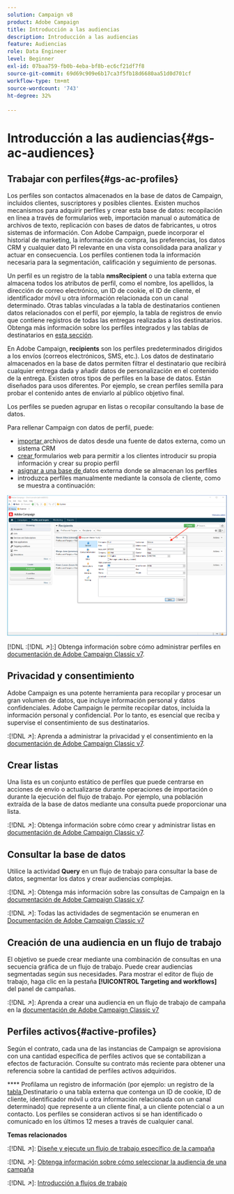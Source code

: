 ```yaml
---
solution: Campaign v8
product: Adobe Campaign
title: Introducción a las audiencias
description: Introducción a las audiencias
feature: Audiencias
role: Data Engineer
level: Beginner
exl-id: 07baa759-fb0b-4eba-bf8b-ec6cf21df7f8
source-git-commit: 69d69c909e6b17ca3f5fb18d6680aa51d0d701cf
workflow-type: tm+mt
source-wordcount: '743'
ht-degree: 32%

---
```


# Introducción a las audiencias{#gs-ac-audiences}

## Trabajar con perfiles{#gs-ac-profiles}

Los perfiles son contactos almacenados en la base de datos de Campaign, incluidos clientes, suscriptores y posibles clientes. Existen muchos mecanismos para adquirir perfiles y crear esta base de datos: recopilación en línea a través de formularios web, importación manual o automática de archivos de texto, replicación con bases de datos de fabricantes, u otros sistemas de información. Con Adobe Campaign, puede incorporar el historial de marketing, la información de compra, las preferencias, los datos CRM y cualquier dato PI relevante en una vista consolidada para analizar y actuar en consecuencia. Los perfiles contienen toda la información necesaria para la segmentación, calificación y seguimiento de personas.

Un perfil es un registro de la tabla **nmsRecipient** o una tabla externa que almacena todos los atributos de perfil, como el nombre, los apellidos, la dirección de correo electrónico, un ID de cookie, el ID de cliente, el identificador móvil u otra información relacionada con un canal determinado. Otras tablas vinculadas a la tabla de destinatarios contienen datos relacionados con el perfil, por ejemplo, la tabla de registros de envío que contiene registros de todas las entregas realizadas a los destinatarios. Obtenga más información sobre los perfiles integrados y las tablas de destinatarios en [esta sección](../dev/datamodel.md#ootb-profiles).

En Adobe Campaign, **recipients** son los perfiles predeterminados dirigidos a los envíos (correos electrónicos, SMS, etc.). Los datos de destinatario almacenados en la base de datos permiten filtrar el destinatario que recibirá cualquier entrega dada y añadir datos de personalización en el contenido de la entrega. Existen otros tipos de perfiles en la base de datos. Están diseñados para usos diferentes. Por ejemplo, se crean perfiles semilla para probar el contenido antes de enviarlo al público objetivo final.

Los perfiles se pueden agrupar en listas o recopilar consultando la base de datos.


Para rellenar Campaign con datos de perfil, puede:

* [importar ](import.md) archivos de datos desde una fuente de datos externa, como un sistema CRM
* [crear ](../dev/webapps.md) formularios web para permitir a los clientes introducir su propia información y crear su propio perfil
* [asignar a una base de ](../connect/fda.md) datos externa donde se almacenan los perfiles
* introduzca perfiles manualmente mediante la consola de cliente, como se muestra a continuación:

![](assets/create-profile.png)


[!DNL :[!DNL :arrow_upper_right:]:] Obtenga información sobre cómo administrar perfiles en [documentación de Adobe Campaign Classic v7](https://experienceleague.adobe.com/docs/campaign-classic/using/getting-started/profile-management/about-profiles.html).


## Privacidad y consentimiento

Adobe Campaign es una potente herramienta para recopilar y procesar un gran volumen de datos, que incluye información personal y datos confidenciales. Adobe Campaign le permite recopilar datos, incluida la información personal y confidencial. Por lo tanto, es esencial que reciba y supervise el consentimiento de sus destinatarios.

:[!DNL :arrow_upper_right:]: Aprenda a administrar la privacidad y el consentimiento en la [documentación de Adobe Campaign Classic v7](https://experienceleague.corp.adobe.com/docs/campaign-classic/using/getting-started/privacy/privacy-and-recommendations.html).

## Crear listas

Una lista es un conjunto estático de perfiles que puede centrarse en acciones de envío o actualizarse durante operaciones de importación o durante la ejecución del flujo de trabajo. Por ejemplo, una población extraída de la base de datos mediante una consulta puede proporcionar una lista.

:[!DNL :arrow_upper_right:]: Obtenga información sobre cómo crear y administrar listas en [documentación de Adobe Campaign Classic v7](https://experienceleague.adobe.com/docs/campaign-classic/using/getting-started/profile-management/creating-and-managing-lists.html).

## Consultar la base de datos

Utilice la actividad **Query** en un flujo de trabajo para consultar la base de datos, segmentar los datos y crear audiencias complejas.

:[!DNL :arrow_upper_right:]: Obtenga más información sobre las consultas de Campaign en la [documentación de Adobe Campaign Classic v7](https://experienceleague.adobe.com/docs/campaign-classic/using/automating-with-workflows/introduction/targeting-data.html).

:[!DNL :arrow_upper_right:]: Todas las actividades de segmentación se enumeran en [Documentación de Adobe Campaign Classic v7](https://experienceleague.adobe.com/docs/campaign-classic/using/automating-with-workflows/targeting-activities/about-targeting-activities.html)

## Creación de una audiencia en un flujo de trabajo

El objetivo se puede crear mediante una combinación de consultas en una secuencia gráfica de un flujo de trabajo. Puede crear audiencias segmentadas según sus necesidades. Para mostrar el editor de flujo de trabajo, haga clic en la pestaña **[!UICONTROL Targeting and workflows]** del panel de campañas.

:[!DNL :arrow_upper_right:]: Aprenda a crear una audiencia en un flujo de trabajo de campaña en la [documentación de Adobe Campaign Classic v7](https://experienceleague.adobe.com/docs/campaign-classic/using/orchestrating-campaigns/orchestrate-campaigns/marketing-campaign-target.html?lang=en#building-the-main-target-in-a-workflow)


## Perfiles activos{#active-profiles}

Según el contrato, cada una de las instancias de Campaign se aprovisiona con una cantidad específica de perfiles activos que se contabilizan a efectos de facturación. Consulte su contrato más reciente para obtener una referencia sobre la cantidad de perfiles activos adquiridos.

**** Profilama un registro de información (por ejemplo: un registro de la  [tabla ](../dev/datamodel.md) Destinatario o una tabla externa que contenga un ID de cookie, ID de cliente, identificador móvil u otra información relacionada con un canal determinado) que represente a un cliente final, a un cliente potencial o a un contacto. Los perfiles se consideran activos si se han identificado o comunicado en los últimos 12 meses a través de cualquier canal.

<!--
You can monitor the number of active profiles used on your instances directly from Campaign Control Panel. 

:[!DNL :arrow_upper_right:]: For more on this, refer to the [Control Panel documentation](https://docs.adobe.com/content/help/en/control-panel/using/performance-monitoring/active-profiles-monitoring.html).
-->

**Temas relacionados**

:[!DNL :arrow_upper_right:]: [Diseñe y ejecute un flujo de trabajo específico de la campaña](https://experienceleague.adobe.com/docs/campaign-classic/using/automating-with-workflows/introduction/building-a-workflow.html)

:[!DNL :arrow_upper_right:]: [Obtenga información sobre cómo seleccionar la audiencia de una campaña](https://experienceleague.adobe.com/docs/campaign-classic/using/orchestrating-campaigns/orchestrate-campaigns/marketing-campaign-target.html)

:[!DNL :arrow_upper_right:]: [Introducción a flujos de trabajo](https://experienceleague.adobe.com/docs/campaign-classic/using/automating-with-workflows/introduction/about-workflows.html)
